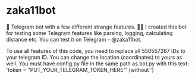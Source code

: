 # zaka11bot
🤖 Telegram bot with a few different strange features. 🤨🙃
I created this bot for testing some Telegram features like parsing, logging, calculating distance etc.
You can test it on Telegram - @zaka11bot.

To use all features of this code, you need to replace all 550557267 IDs to your telegram ID. You can change the location (coordinates) to yours as well.
You must have config.py file in the same path as bot.py with this text: 'token = "PUT_YOUR_TELEGRAM_TOKEN_HERE"' (without ')

